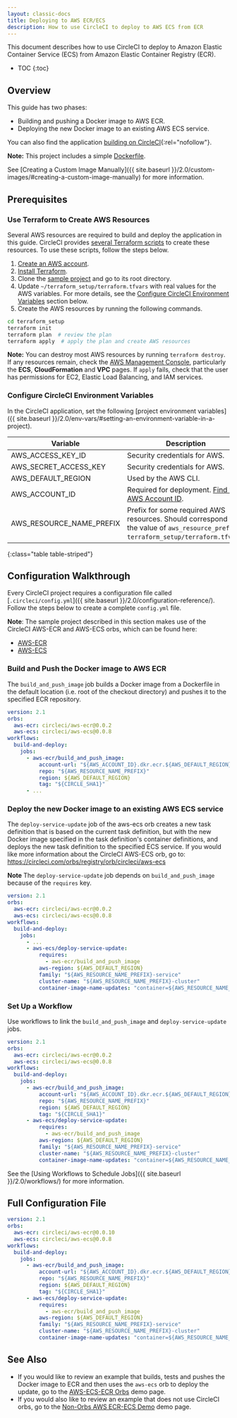 ```yaml
---
layout: classic-docs
title: Deploying to AWS ECR/ECS
description: How to use CircleCI to deploy to AWS ECS from ECR
---
```


This document describes how to use CircleCI to deploy to Amazon Elastic Container Service (ECS) from Amazon Elastic Container Registry (ECR).

* TOC
{:toc}

## Overview

This guide has two phases:

- Building and pushing a Docker image to AWS ECR.
- Deploying the new Docker image to an existing AWS ECS service.

You can also find the application [building on CircleCI](https://circleci.com/gh/CircleCI-Public/circleci-demo-aws-ecs-ecr){:rel="nofollow"}.

**Note:**
This project includes a simple [Dockerfile](https://github.com/CircleCI-Public/circleci-demo-aws-ecs-ecr/blob/master/Dockerfile).

See [Creating a Custom Image Manually]({{ site.baseurl }}/2.0/custom-images/#creating-a-custom-image-manually) for more information.

## Prerequisites

### Use Terraform to Create AWS Resources

Several AWS resources are required to build and deploy the application in this guide. CircleCI provides [several Terraform scripts](https://github.com/CircleCI-Public/circleci-demo-aws-ecs-ecr/tree/master/terraform_setup) to create these resources. To use these scripts, follow the steps below.

1. [Create an AWS account](https://aws.amazon.com/premiumsupport/knowledge-center/create-and-activate-aws-account/).
2. [Install Terraform](https://www.terraform.io/).
3. Clone the [sample project](https://github.com/CircleCI-Public/circleci-demo-aws-ecs-ecr) and go to its root directory.
4. Update `~/terraform_setup/terraform.tfvars` with real values for the AWS variables. For more details, see the [Configure CircleCI Environment Variables](#configure-circleci-environment-variables) section below.
5. Create the AWS resources by running the following commands.

```bash
cd terraform_setup
terraform init
terraform plan  # review the plan
terraform apply  # apply the plan and create AWS resources
```

**Note:**
You can destroy most AWS resources by running `terraform destroy`. If any resources remain, check the [AWS Management Console](https://console.aws.amazon.com/), particularly the **ECS**, **CloudFormation** and **VPC** pages. If `apply` fails, check that the user has permissions for EC2, Elastic Load Balancing, and IAM services.

### Configure CircleCI Environment Variables

In the CircleCI application, set the following [project environment variables]({{ site.baseurl }}/2.0/env-vars/#setting-an-environment-variable-in-a-project).

Variable                 | Description
-------------------------|------------
AWS_ACCESS_KEY_ID        | Security credentials for AWS.
AWS_SECRET_ACCESS_KEY    | Security credentials for AWS.
AWS_DEFAULT_REGION       | Used by the AWS CLI.
AWS_ACCOUNT_ID           | Required for deployment. [Find your AWS Account ID](https://docs.aws.amazon.com/IAM/latest/UserGuide/console_account-alias.html#FindingYourAWSId).
AWS_RESOURCE_NAME_PREFIX | Prefix for some required AWS resources. Should correspond to the value of `aws_resource_prefix` in `terraform_setup/terraform.tfvars`.
{:class="table table-striped"}

## Configuration Walkthrough

Every CircleCI project requires a configuration file called [`.circleci/config.yml`]({{ site.baseurl }}/2.0/configuration-reference/). Follow the steps below to create a complete `config.yml` file.

**Note**: The sample project described in this section makes use of the CircleCI AWS-ECR and AWS-ECS orbs, which can be found here:
 - [AWS-ECR](https://circleci.com/orbs/registry/orb/circleci/aws-ecr)
 - [AWS-ECS](https://circleci.com/orbs/registry/orb/circleci/aws-ecs)

### Build and Push the Docker image to AWS ECR

The `build_and_push_image` job builds a Docker image from a Dockerfile in the default location (i.e. root of the checkout directory) and pushes it to the specified ECR repository.

```yaml
version: 2.1
orbs:
  aws-ecr: circleci/aws-ecr@0.0.2
  aws-ecs: circleci/aws-ecs@0.0.8
workflows:
  build-and-deploy:
    jobs:
      - aws-ecr/build_and_push_image:
          account-url: "${AWS_ACCOUNT_ID}.dkr.ecr.${AWS_DEFAULT_REGION}.amazonaws.com"
          repo: "${AWS_RESOURCE_NAME_PREFIX}"
          region: ${AWS_DEFAULT_REGION}
          tag: "${CIRCLE_SHA1}"
      - ...
```

### Deploy the new Docker image to an existing AWS ECS service
The `deploy-service-update` job of the aws-ecs orb creates a new task definition that is based on the current task definition, but with the new Docker image specified in the task definition's container definitions, and deploys the new task definition to the specified ECS service. If you would like more information about the CircleCI AWS-ECS orb, go to: https://circleci.com/orbs/registry/orb/circleci/aws-ecs

**Note** The `deploy-service-update` job depends on `build_and_push_image` because of the `requires` key.

```yaml
version: 2.1
orbs:
  aws-ecr: circleci/aws-ecr@0.0.2
  aws-ecs: circleci/aws-ecs@0.0.8
workflows:
  build-and-deploy:
    jobs:
      - ...
      - aws-ecs/deploy-service-update:
          requires:
            - aws-ecr/build_and_push_image
          aws-region: ${AWS_DEFAULT_REGION}
          family: "${AWS_RESOURCE_NAME_PREFIX}-service"
          cluster-name: "${AWS_RESOURCE_NAME_PREFIX}-cluster"
          container-image-name-updates: "container=${AWS_RESOURCE_NAME_PREFIX}-service,tag=${CIRCLE_SHA1}"
```

### Set Up a Workflow

Use workflows to link the `build_and_push_image` and `deploy-service-update` jobs.

```yaml
version: 2.1
orbs:
  aws-ecr: circleci/aws-ecr@0.0.2
  aws-ecs: circleci/aws-ecs@0.0.8
workflows:
  build-and-deploy:
    jobs:
      - aws-ecr/build_and_push_image:
          account-url: "${AWS_ACCOUNT_ID}.dkr.ecr.${AWS_DEFAULT_REGION}.amazonaws.com"
          repo: "${AWS_RESOURCE_NAME_PREFIX}"
          region: ${AWS_DEFAULT_REGION}
          tag: "${CIRCLE_SHA1}"
      - aws-ecs/deploy-service-update:
          requires:
            - aws-ecr/build_and_push_image
          aws-region: ${AWS_DEFAULT_REGION}
          family: "${AWS_RESOURCE_NAME_PREFIX}-service"
          cluster-name: "${AWS_RESOURCE_NAME_PREFIX}-cluster"
          container-image-name-updates: "container=${AWS_RESOURCE_NAME_PREFIX}-service,tag=${CIRCLE_SHA1}"
```

See the [Using Workflows to Schedule Jobs]({{ site.baseurl }}/2.0/workflows/) for more information.

## Full Configuration File

```yaml
version: 2.1
orbs:
  aws-ecr: circleci/aws-ecr@0.0.10
  aws-ecs: circleci/aws-ecs@0.0.8
workflows:
  build-and-deploy:
    jobs:
      - aws-ecr/build_and_push_image:
          account-url: "${AWS_ACCOUNT_ID}.dkr.ecr.${AWS_DEFAULT_REGION}.amazonaws.com"
          repo: "${AWS_RESOURCE_NAME_PREFIX}"
          region: ${AWS_DEFAULT_REGION}
          tag: "${CIRCLE_SHA1}"
      - aws-ecs/deploy-service-update:
          requires:
            - aws-ecr/build_and_push_image
          aws-region: ${AWS_DEFAULT_REGION}
          family: "${AWS_RESOURCE_NAME_PREFIX}-service"
          cluster-name: "${AWS_RESOURCE_NAME_PREFIX}-cluster"
          container-image-name-updates: "container=${AWS_RESOURCE_NAME_PREFIX}-service,tag=${CIRCLE_SHA1}"
```

## See Also
- If you would like to review an example that builds, tests and pushes the Docker image to ECR and then uses the `aws-ecs` orb to deploy the update, go to the [AWS-ECS-ECR Orbs](https://github.com/CircleCI-Public/circleci-demo-aws-ecs-ecr/tree/orbs) demo page.
- If you would also like to review an example that does not use CircleCI orbs, go to the [Non-Orbs AWS ECR-ECS Demo](https://github.com/CircleCI-Public/circleci-demo-aws-ecs-ecr/tree/without_orbs) demo page.
